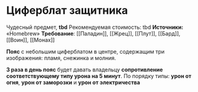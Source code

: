 # Циферблат защитника

Чудесный предмет, **tbd**
Рекомендуемая стоимость: tbd
**Источники:** «Homebrew»
**Требование**: [[Паладин]], [[Жрец]], [[Плут]], [[Бард]], [[Воин]], [[Монах]]

**Пояс** с небольшим циферблатом в центре, содержащим три изображения: пламя, снежинка и молния.

**3 раза в день пояс** будет давать владельцу **сопротивление соответствующему типу урона на 5 минут**. По порядку типы: **урон от огня**, **урон от заморозки** и **урон от электричества**